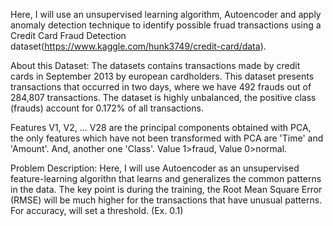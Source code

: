 Here, I will use an unsupervised learning algorithm, Autoencoder and apply anomaly detection technique to 
identify possible fruad transactions using a Credit Card Fraud Detection 
dataset(https://www.kaggle.com/hunk3749/credit-card/data).

About this Dataset:
The datasets contains transactions made by credit cards in September 2013 by european cardholders. 
This dataset presents transactions that occurred in two days, where we have 492 frauds out of 284,807 
transactions. The dataset is highly unbalanced, the positive class (frauds) account for 0.172% of all 
transactions.

Features V1, V2, ... V28 are the principal components obtained with PCA, the only features which have not
been transformed with PCA are 'Time' and 'Amount'. And, another one 'Class'. Value 1>fraud, Value 0>normal.

Problem Description:
Here, I will use Autoencoder as an unsupervised feature-learning algorithn that learns and generalizes 
the common patterns in the data. The key point is during the training, the Root Mean Square Error (RMSE)
will be much higher for the transactions that have unusual patterns. For accuracy, will set a threshold.
(Ex. 0.1)
